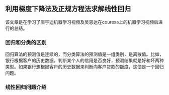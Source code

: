## 利用梯度下降法及正规方程法求解线性回归

该文章是在学习了唐宇迪机器学习视频及吴恩达在couresa上的机器学习视频后进行的总结。

### 回归和分类的区别

回归算法的预测值是连续的，而分类算法的预测值是一组类别，是离散值。比如，银行根据客户的历史数据，判断某个人的信用是否良好，预测结果就是好和坏两种类型。如果银行想根据客户的历史数据来判断向客户贷款的额度，这便是一个回归问题。

### 线性回归问题介绍



